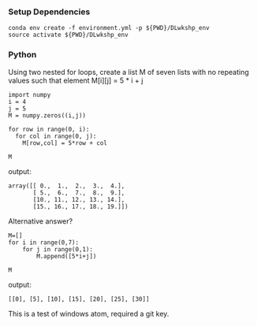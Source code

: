 ### Setup Dependencies

```
conda env create -f environment.yml -p ${PWD}/DLwkshp_env
source activate ${PWD}/DLwkshp_env
```

### Python

Using two nested for loops, create a list M of seven lists with no repeating values such that element M[i][j] = 5 * i + j

```
import numpy
i = 4
j = 5
M = numpy.zeros((i,j))

for row in range(0, i):
  for col in range(0, j):
    M[row,col] = 5*row + col

M
```

output:

```
array([[ 0.,  1.,  2.,  3.,  4.],
       [ 5.,  6.,  7.,  8.,  9.],
       [10., 11., 12., 13., 14.],
       [15., 16., 17., 18., 19.]])
```

Alternative answer?

```
M=[]
for i in range(0,7):
    for j in range(0,1):
        M.append([5*i+j])

M
```

output:

```
[[0], [5], [10], [15], [20], [25], [30]]
```

This is a test of windows atom, required a git key.
